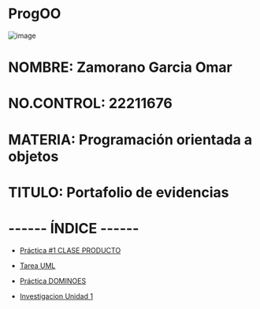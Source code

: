 # ProgOO

![image](https://user-images.githubusercontent.com/126824615/224875928-4d4da4a4-6ea2-4b4c-92c4-513e376cb66d.png)


# NOMBRE: Zamorano Garcia Omar

# NO.CONTROL: 22211676

# MATERIA: Programación orientada a objetos

# TITULO: Portafolio de evidencias

# 

# ------ ÍNDICE ------

+ [Práctica #1 CLASE PRODUCTO](https://docs.google.com/document/d/1rDYrlZrTwsQ5gM_Xy0mYY87Iz5xHSOpxROwU6CuU8x0/edit?usp=sharing)

+ [Tarea UML](https://drive.google.com/file/d/1qGtukfLf1z1rjkii-jzSepm1ZzpmqKcu/view?usp=sharing) 

+ [Práctica DOMINOES](https://github.com/OmarZamorano/Dominoes)

+ [Investigacion Unidad 1]()
